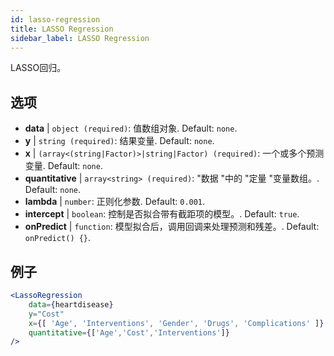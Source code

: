 ```yaml
---
id: lasso-regression
title: LASSO Regression
sidebar_label: LASSO Regression
---
```


LASSO回归。

## 选项

* __data__ | `object (required)`: 值数组对象. Default: `none`.
* __y__ | `string (required)`: 结果变量. Default: `none`.
* __x__ | `(array<(string|Factor)>|string|Factor) (required)`: 一个或多个预测变量. Default: `none`.
* __quantitative__ | `array<string> (required)`: "数据 "中的 "定量 "变量数组。. Default: `none`.
* __lambda__ | `number`: 正则化参数. Default: `0.001`.
* __intercept__ | `boolean`: 控制是否拟合带有截距项的模型。. Default: `true`.
* __onPredict__ | `function`: 模型拟合后，调用回调来处理预测和残差。. Default: `onPredict() {}`.


## 例子

```jsx live
<LassoRegression
    data={heartdisease} 
    y="Cost"
    x={[ 'Age', 'Interventions', 'Gender', 'Drugs', 'Complications' ]}
    quantitative={['Age','Cost','Interventions']}
/>
```

